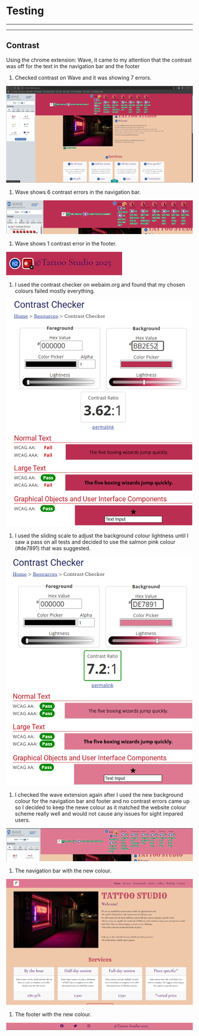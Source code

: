 # Testing
----------
----------

## Contrast

Using the chrome extension: Wave, it came to my attention that the contrast was off for the text in the navigation bar and the footer

1. Checked contrast on Wave and it was showing 7 errors.

![Checked contrast on Wave](assets/images/contrast-check-01.png)

1. Wave shows 6 contrast errors in the navigation bar.

![Wave shows 6 contrast errors in the navigation bar](assets/images/contrast-check-02.png)

1. Wave shows 1 contrast error in the footer.

![Wave shows 1 contrast error in the footer](assets/images/contrast-check-03.png)

1. I used the contrast checker on webaim.org and found that my chosen colours failed mostly everything. 

![Checked contrast on webaim.org](assets/images/contrast-check-04.png)

1. I used the sliding scale to adjust the background colour lightness until I saw a pass on all tests and decided to use the salmon pink colour (#de7891) that was suggested.

![New colour suggestion](assets/images/contrast-check-05.png)

1. I checked the wave extension again after I used the new background colour for the navigation bar and footer and no contrast errors came up so I decided to keep the newe colour as it matched the website colour scheme really well and would not cause any issues for sight impared users.

![wave shows no more errors on contrast](assets/images/contrast-check-06.png)

1. The navigation bar with the new colour.

![navigation bar with new colour](assets/images/contrast-check-07.png)

1. The footer with the new colour.

![footer with new colour](assets/images/contrast-check-08.png)